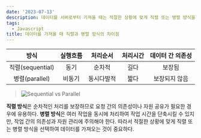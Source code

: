 ```yaml
---
date: '2023-07-13'
description: 데이터를 서버로부터 가져올 때는 적절한 상황에 맞게 직렬 또는 병렬 방식을 선택하여 데이터를 가져오는 것이 중요합니다.
tags:
  - Javascript
title: 데이터를 가져올 때 직렬과 병렬 방식의 차이점
---
```


|       방식       | 실행흐름 |  처리순서  | 처리시간 | 데이터 간 의존성 |
| :--------------: | :------: | :--------: | :------: | :--------------: |
| 직렬(sequential) |   동기   |   순차적   |   길다   |      보장됨      |
|  병렬(parallel)  |  비동기  | 동시다발적 |   짧다   |  보장되지 않음   |

> ![Sequential vs Parallel](https://nextjs.org/_next/image?url=%2Fdocs%2Flight%2Fsequential-parallel-data-fetching.png&w=1920&q=75&dpl=dpl_4w5XmDcbLe4C4AG5VJAoeG8dxqAU)

**직렬 방식**은 순차적인 처리를 보장하므로 요청 간의 의존성이나 자원 공유가 필요한 경우에 유용하다. **병렬 방식**은 여러 작업을 동시에 처리하여 작업 시간을 단축시킬 수 있지만, 작업 간의 의존성과 자원 관리에 주의해야 한다. 따라서 적절한 상황에 맞게 직렬 또는 병렬 방식을 선택하여 데이터를 가져오는 것이 중요하다.
